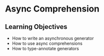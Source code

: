 # Async Comprehension
## Learning Objectives
- How to write an asynchronous generator
- How to use async comprehensions
- How to type-annotate generators
